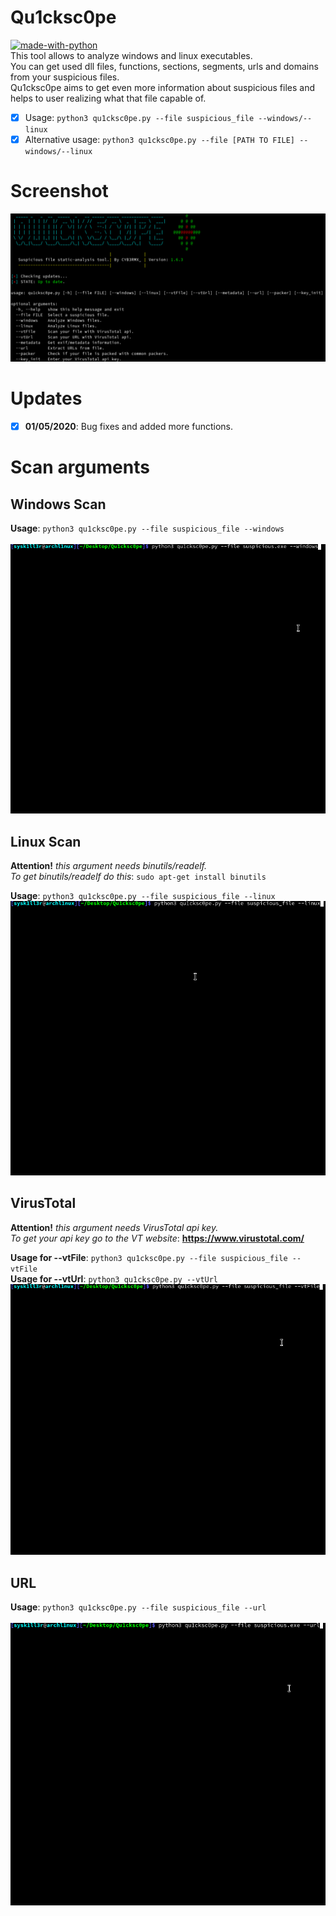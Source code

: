 # Qu1cksc0pe
[![made-with-python](https://img.shields.io/badge/Made%20with-Python-1f425f.svg)](https://www.python.org/)
<br>This tool allows to analyze windows and linux executables.<br>
You can get used dll files, functions, sections, segments, urls and domains from your suspicious files.<br>
Qu1cksc0pe aims to get even more information about suspicious files and helps to user realizing what that file capable of.

- [x] Usage: ```python3 qu1cksc0pe.py --file suspicious_file --windows/--linux```
- [x] Alternative usage: ```python3 qu1cksc0pe.py --file [PATH TO FILE] --windows/--linux```

# Screenshot
![Screen](.animations/.Screenshot.png)

# Updates
- [x] <b>01/05/2020</b>: Bug fixes and added more functions.

# Scan arguments
## Windows Scan
<b>Usage</b>: ```python3 qu1cksc0pe.py --file suspicious_file --windows```<br><br>
![animation](.animations/windows.gif)

## Linux Scan
<b>Attention!</b><i> this argument needs binutils/readelf.</i><br>
<i>To get binutils/readelf do this</i>: ```sudo apt-get install binutils``` </i><br>

<b>Usage</b>: ```python3 qu1cksc0pe.py --file suspicious_file --linux```<br>
![animation](.animations/linux.gif)

## VirusTotal
<b>Attention!</b><i> this argument needs VirusTotal api key.</i><br>
<i>To get your api key go to the VT website</i>: <b>https://www.virustotal.com/</b>

<b>Usage for --vtFile</b>: ```python3 qu1cksc0pe.py --file suspicious_file --vtFile```<br>
<b>Usage for --vtUrl</b>: ```python3 qu1cksc0pe.py --vtUrl```<br>
![animation](.animations/total.gif)

## URL
<b>Usage</b>: ```python3 qu1cksc0pe.py --file suspicious_file --url```<br><br>
![animation](.animations/url.gif)
